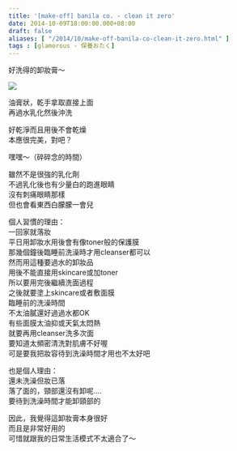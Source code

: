 ```yaml
---
title: '[make-off] banila co. - clean it zero'
date: 2014-10-09T18:00:00.000+08:00
draft: false
aliases: [ "/2014/10/make-off-banila-co-clean-it-zero.html" ]
tags : [glamorous - 保養おたく]
---
```


好洗得的卸妝膏～  

[![](https://3.bp.blogspot.com/--IKIQfNrcjc/XE1O8y1TU1I/AAAAAAAAHD0/3x-Rn93YZII8f9EY0OeZgX_C-W6pw3GVwCLcBGAs/s640/14585442195_91041f6aab_z.jpg)](https://3.bp.blogspot.com/--IKIQfNrcjc/XE1O8y1TU1I/AAAAAAAAHD0/3x-Rn93YZII8f9EY0OeZgX_C-W6pw3GVwCLcBGAs/s1600/14585442195_91041f6aab_z.jpg)

油膏狀，乾手拿取直接上面  
再過水乳化然後沖洗  
  
好乾淨而且用後不會乾燥  
本應很完美，對吧？  
  
嘿嘿～（碎碎念的時間）  
  
雖然不是很強的乳化劑  
不過乳化後也有少量白的跑進眼睛  
沒有刺痛眼睛那樣  
但也會看東西白朦朦一會兒  
  
個人習慣的理由：  
一回家就落妝  
平日用卸妝水用後會有像toner般的保護膜  
那幾個鐘後臨睡前洗澡時才用cleanser都可以  
然而用這種要過水的卸妝品  
用後不能直接用skincare或加toner  
所以要用完後繼續洗面過程  
之後就要塗上skincare或者敷面膜  
臨睡前的洗澡時間  
不太油膩還好過過水都OK  
有些面膜太油抑或天氣太悶熱  
就要再用cleanser洗多次面  
要知道太頻密清洗對肌膚不好喔  
可是要我把妝容待到洗澡時間才用也不太好吧  
  
也是個人理由：  
還未洗澡但妝已落  
落了面的，頸部還沒有卸呢....  
要待到洗澡時間才能卸頸部的  
  
因此，我覺得這卸妝膏本身很好  
而且是非常好用的  
可惜就跟我的日常生活模式不太適合了～